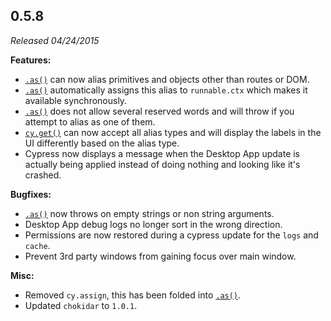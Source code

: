 ## 0.5.8

_Released 04/24/2015_

**Features:**

- [`.as()`](/api/commands/as) can now alias primitives and objects other than routes or DOM.
- [`.as()`](/api/commands/as) automatically assigns this alias to `runnable.ctx` which makes it available synchronously.
- [`.as()`](/api/commands/as) does not allow several reserved words and will throw if you attempt to alias as one of them.
- [`cy.get()`](/api/commands/get) can now accept all alias types and will display the labels in the UI differently based on the alias type.
- Cypress now displays a message when the Desktop App update is actually being applied instead of doing nothing and looking like it's crashed.

**Bugfixes:**

- [`.as()`](/api/commands/as) now throws on empty strings or non string arguments.
- Desktop App debug logs no longer sort in the wrong direction.
- Permissions are now restored during a cypress update for the `logs` and `cache`.
- Prevent 3rd party windows from gaining focus over main window.

**Misc:**

- Removed `cy.assign`, this has been folded into [`.as()`](/api/commands/as).
- Updated `chokidar` to `1.0.1`.
